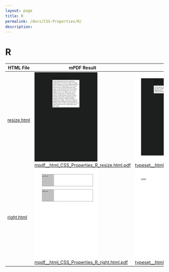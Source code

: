 ```yaml
---
layout: page
title: R
permalink: /docs/CSS-Properties/R/
description: 
---
```


# R
| HTML File | mPDF Result | typeset.sh Result | PDFreactor Result |
|---------|---------|---------|---------|
| [resize.html](/html/CSS%20Properties/R/resize.html) | ![](mpdf__html_CSS_Properties_R_resize.html.png) [mpdf__html_CSS_Properties_R_resize.html.pdf](mpdf__html_CSS_Properties_R_resize.html.pdf) | ![](typeset__html_CSS_Properties_R_resize.html.png) [typeset__html_CSS_Properties_R_resize.html.pdf](typeset__html_CSS_Properties_R_resize.html.pdf) | ![](pdfreactor__html_CSS_Properties_R_resize.html.png) [pdfreactor__html_CSS_Properties_R_resize.html.pdf](pdfreactor__html_CSS_Properties_R_resize.html.pdf) |
| [right.html](/html/CSS%20Properties/R/right.html) | ![](mpdf__html_CSS_Properties_R_right.html.png) [mpdf__html_CSS_Properties_R_right.html.pdf](mpdf__html_CSS_Properties_R_right.html.pdf) | ![](typeset__html_CSS_Properties_R_right.html.png) [typeset__html_CSS_Properties_R_right.html.pdf](typeset__html_CSS_Properties_R_right.html.pdf) | ![](pdfreactor__html_CSS_Properties_R_right.html.png) [pdfreactor__html_CSS_Properties_R_right.html.pdf](pdfreactor__html_CSS_Properties_R_right.html.pdf) |
